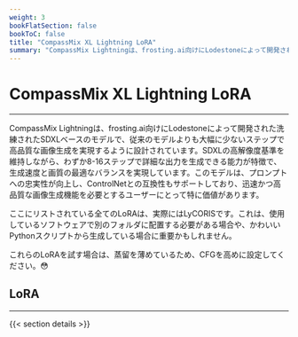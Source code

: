 ```yaml
---
weight: 3
bookFlatSection: false
bookToC: false
title: "CompassMix XL Lightning LoRA"
summary: "CompassMix Lightningは、frosting.ai向けにLodestoneによって開発された洗練されたSDXLベースのモデルで、従来のモデルよりも大幅に少ないステップで高品質な画像生成を実現するように設計されています。SDXLの高解像度基準を維持しながら、わずか8-16ステップで詳細な出力を生成できる能力が特徴で、生成速度と画質の最適なバランスを実現しています。このモデルは、プロンプトへの忠実性が向上し、ControlNetとの互換性もサポートしており、迅速かつ高品質な画像生成機能を必要とするユーザーにとって特に価値があります。このリストには、このモデル用にリリースした全てのLoRAが含まれています。"
---
```


<!--markdownlint-disable MD025 -->

# CompassMix XL Lightning LoRA

---

CompassMix Lightningは、frosting.ai向けにLodestoneによって開発された洗練されたSDXLベースのモデルで、従来のモデルよりも大幅に少ないステップで高品質な画像生成を実現するように設計されています。SDXLの高解像度基準を維持しながら、わずか8-16ステップで詳細な出力を生成できる能力が特徴で、生成速度と画質の最適なバランスを実現しています。このモデルは、プロンプトへの忠実性が向上し、ControlNetとの互換性もサポートしており、迅速かつ高品質な画像生成機能を必要とするユーザーにとって特に価値があります。

ここにリストされている全てのLoRAは、実際にはLyCORISです。これは、使用しているソフトウェアで別のフォルダに配置する必要がある場合や、かわいいPythonスクリプトから生成している場合に重要かもしれません。

これらのLoRAを試す場合は、蒸留を薄めているため、CFGを高めに設定してください。😳

## LoRA

---

{{< section details >}}
